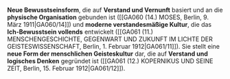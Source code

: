 
**Neue Bewusstseinsform**, die auf **Verstand und Vernunft** basiert und an die **physische Organisation** gebunden ist ([[GA060 (14.) MOSES, Berlin, 9. März 1911|GA060/14]]) und **moderne verstandesmäßige Kultur**, die das **Ich-Bewusstsein vollends** entwickelt ([[GA061 (11.) MENSCHENGESCHICHTE, GEGENWART UND ZUKUNFT IM LICHTE DER GEISTESWISSENSCHAFT, Berlin, 1. Februar 1912|GA061/11]]). Sie stellt eine **neue Form der menschlichen Geisteskultur** dar, die auf **Verstand und logisches Denken** gegründet ist ([[GA061 (12.) KOPERNIKUS UND SEINE ZEIT, Berlin, 15. Februar 1912|GA061/12]]).

